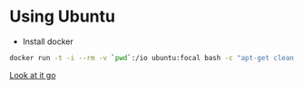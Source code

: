 # Using Ubuntu

- Install docker

```sh
docker run -t -i --rm -v `pwd`:/io ubuntu:focal bash -c "apt-get clean && apt-get update >/dev/null && apt-get install -y curl >/dev/null && curl -sSL 'https://raw.githubusercontent.com/voltronic-inverter/binaries/master/build/windows/ubuntu_docker_build.sh' | bash"
```

[Look at it go](https://youtu.be/mew8AtH5wvU?t=14)